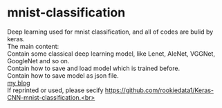 # mnist-classification
Deep learning used for mnist classification, and all of codes are bulid by keras.<br>
The main content:<br>
Contain some classical deep learning model, like Lenet, AleNet, VGGNet, GoogleNet and so on.<br>
Contain how to save and load model which is trained before.<br>
Contain how to save model as json file.<br>
[my blog](https://blog.csdn.net/weixin_38715173/article/details/84798850)<br>
If reprinted or used, please secify https://github.com/rookiedata1/Keras-CNN-mnist-classification.<br>

